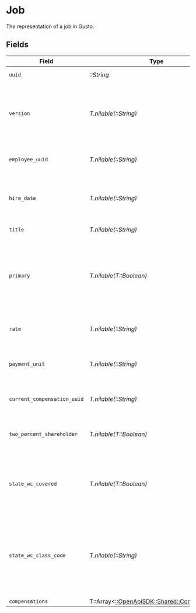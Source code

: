 # Job

The representation of a job in Gusto.


## Fields

| Field                                                                                                                                                                                                                                              | Type                                                                                                                                                                                                                                               | Required                                                                                                                                                                                                                                           | Description                                                                                                                                                                                                                                        |
| -------------------------------------------------------------------------------------------------------------------------------------------------------------------------------------------------------------------------------------------------- | -------------------------------------------------------------------------------------------------------------------------------------------------------------------------------------------------------------------------------------------------- | -------------------------------------------------------------------------------------------------------------------------------------------------------------------------------------------------------------------------------------------------- | -------------------------------------------------------------------------------------------------------------------------------------------------------------------------------------------------------------------------------------------------- |
| `uuid`                                                                                                                                                                                                                                             | *::String*                                                                                                                                                                                                                                         | :heavy_check_mark:                                                                                                                                                                                                                                 | The UUID of the job.                                                                                                                                                                                                                               |
| `version`                                                                                                                                                                                                                                          | *T.nilable(::String)*                                                                                                                                                                                                                              | :heavy_minus_sign:                                                                                                                                                                                                                                 | The current version of the object. See the [versioning guide](https://docs.gusto.com/embedded-payroll/docs/idempotency) for information on how to use this field.                                                                                  |
| `employee_uuid`                                                                                                                                                                                                                                    | *T.nilable(::String)*                                                                                                                                                                                                                              | :heavy_minus_sign:                                                                                                                                                                                                                                 | The UUID of the employee to which the job belongs.                                                                                                                                                                                                 |
| `hire_date`                                                                                                                                                                                                                                        | *T.nilable(::String)*                                                                                                                                                                                                                              | :heavy_minus_sign:                                                                                                                                                                                                                                 | The date when the employee was hired or rehired for the job.                                                                                                                                                                                       |
| `title`                                                                                                                                                                                                                                            | *T.nilable(::String)*                                                                                                                                                                                                                              | :heavy_minus_sign:                                                                                                                                                                                                                                 | The title for the job.                                                                                                                                                                                                                             |
| `primary`                                                                                                                                                                                                                                          | *T.nilable(T::Boolean)*                                                                                                                                                                                                                            | :heavy_minus_sign:                                                                                                                                                                                                                                 | Whether this is the employee's primary job. The value will be set to true unless an existing job exists for the employee.                                                                                                                          |
| `rate`                                                                                                                                                                                                                                             | *T.nilable(::String)*                                                                                                                                                                                                                              | :heavy_minus_sign:                                                                                                                                                                                                                                 | The current compensation rate of the job.                                                                                                                                                                                                          |
| `payment_unit`                                                                                                                                                                                                                                     | *T.nilable(::String)*                                                                                                                                                                                                                              | :heavy_minus_sign:                                                                                                                                                                                                                                 | The payment unit of the current compensation for the job.                                                                                                                                                                                          |
| `current_compensation_uuid`                                                                                                                                                                                                                        | *T.nilable(::String)*                                                                                                                                                                                                                              | :heavy_minus_sign:                                                                                                                                                                                                                                 | The UUID of the current compensation of the job.                                                                                                                                                                                                   |
| `two_percent_shareholder`                                                                                                                                                                                                                          | *T.nilable(T::Boolean)*                                                                                                                                                                                                                            | :heavy_minus_sign:                                                                                                                                                                                                                                 | Whether the employee owns at least 2% of the company.                                                                                                                                                                                              |
| `state_wc_covered`                                                                                                                                                                                                                                 | *T.nilable(T::Boolean)*                                                                                                                                                                                                                            | :heavy_minus_sign:                                                                                                                                                                                                                                 | Whether this job is eligible for workers' compensation coverage in the state of Washington (WA).                                                                                                                                                   |
| `state_wc_class_code`                                                                                                                                                                                                                              | *T.nilable(::String)*                                                                                                                                                                                                                              | :heavy_minus_sign:                                                                                                                                                                                                                                 | The risk class code for workers' compensation in Washington state. Please visit [Washington state's Risk Class page](https://www.lni.wa.gov/insurance/rates-risk-classes/risk-classes-for-workers-compensation/risk-class-lookup#/) to learn more. |
| `compensations`                                                                                                                                                                                                                                    | T::Array<[::OpenApiSDK::Shared::Compensation](../../models/shared/compensation.md)>                                                                                                                                                                | :heavy_minus_sign:                                                                                                                                                                                                                                 | N/A                                                                                                                                                                                                                                                |